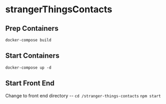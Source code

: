 # strangerThingsContacts


## Prep Containers
`docker-compose build`

## Start Containers
`docker-compose up -d`

## Start Front End
Change to front end directory -- `cd /stranger-things-contacts`
`npm start`
